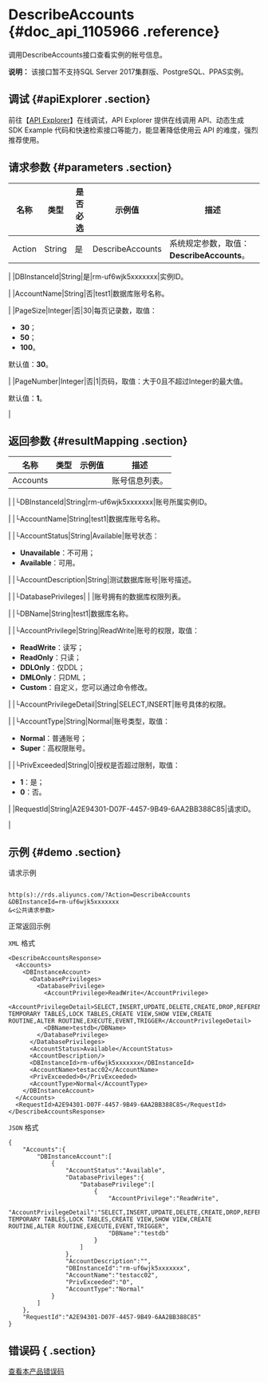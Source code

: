 # DescribeAccounts {#doc_api_1105966 .reference}

调用DescribeAccounts接口查看实例的帐号信息。

**说明：** 该接口暂不支持SQL Server 2017集群版、PostgreSQL、PPAS实例。

## 调试 {#apiExplorer .section}

前往【[API Explorer](https://api.aliyun.com/#product=Rds&api=DescribeAccounts)】在线调试，API Explorer 提供在线调用 API、动态生成 SDK Example 代码和快速检索接口等能力，能显著降低使用云 API 的难度，强烈推荐使用。

## 请求参数 {#parameters .section}

|名称|类型|是否必选|示例值|描述|
|--|--|----|---|--|
|Action|String|是|DescribeAccounts|系统规定参数，取值：**DescribeAccounts**。

 |
|DBInstanceId|String|是|rm-uf6wjk5xxxxxxx|实例ID。

 |
|AccountName|String|否|test1|数据库账号名称。

 |
|PageSize|Integer|否|30|每页记录数，取值：

 -   **30**；
-   **50**；
-   **100**。

 默认值：**30**。

 |
|PageNumber|Integer|否|1|页码，取值：大于0且不超过Integer的最大值。

 默认值：**1**。

 |

## 返回参数 {#resultMapping .section}

|名称|类型|示例值|描述|
|--|--|---|--|
|Accounts| | |账号信息列表。

 |
|└DBInstanceId|String|rm-uf6wjk5xxxxxxx|账号所属实例ID。

 |
|└AccountName|String|test1|数据库账号名称。

 |
|└AccountStatus|String|Available|账号状态：

 -   **Unavailable**：不可用；
-   **Available**：可用。

 |
|└AccountDescription|String|测试数据库账号|账号描述。

 |
|└DatabasePrivileges| | |账号拥有的数据库权限列表。

 |
|└DBName|String|test1|数据库名称。

 |
|└AccountPrivilege|String|ReadWrite|账号的权限，取值：

 -   **ReadWrite**：读写；
-   **ReadOnly**：只读；
-   **DDLOnly**：仅DDL；
-   **DMLOnly**：只DML；
-   **Custom**：自定义，您可以通过命令修改。

 |
|└AccountPrivilegeDetail|String|SELECT,INSERT|账号具体的权限。

 |
|└AccountType|String|Normal|账号类型，取值：

 -   **Normal**：普通账号；
-   **Super**：高权限账号。

 |
|└PrivExceeded|String|0|授权是否超过限制，取值：

 -   **1**：是；
-   **0**：否。

 |
|RequestId|String|A2E94301-D07F-4457-9B49-6AA2BB388C85|请求ID。

 |

## 示例 {#demo .section}

请求示例

``` {#request_demo}

http(s)://rds.aliyuncs.com/?Action=DescribeAccounts
&DBInstanceId=rm-uf6wjk5xxxxxxx
&<公共请求参数>

```

正常返回示例

`XML` 格式

``` {#xml_return_success_demo}
<DescribeAccountsResponse>
  <Accounts>
    <DBInstanceAccount>
      <DatabasePrivileges>
        <DatabasePrivilege>
          <AccountPrivilege>ReadWrite</AccountPrivilege>
          <AccountPrivilegeDetail>SELECT,INSERT,UPDATE,DELETE,CREATE,DROP,REFERENCES,INDEX,ALTER,CREATE TEMPORARY TABLES,LOCK TABLES,CREATE VIEW,SHOW VIEW,CREATE ROUTINE,ALTER ROUTINE,EXECUTE,EVENT,TRIGGER</AccountPrivilegeDetail>
          <DBName>testdb</DBName>
        </DatabasePrivilege>
      </DatabasePrivileges>
      <AccountStatus>Available</AccountStatus>
      <AccountDescription/>
      <DBInstanceId>rm-uf6wjk5xxxxxxx</DBInstanceId>
      <AccountName>testacc02</AccountName>
      <PrivExceeded>0</PrivExceeded>
      <AccountType>Normal</AccountType>
    </DBInstanceAccount>
  </Accounts>
  <RequestId>A2E94301-D07F-4457-9B49-6AA2BB388C85</RequestId>
</DescribeAccountsResponse>

```

`JSON` 格式

``` {#json_return_success_demo}
{
	"Accounts":{
		"DBInstanceAccount":[
			{
				"AccountStatus":"Available",
				"DatabasePrivileges":{
					"DatabasePrivilege":[
						{
							"AccountPrivilege":"ReadWrite",
							"AccountPrivilegeDetail":"SELECT,INSERT,UPDATE,DELETE,CREATE,DROP,REFERENCES,INDEX,ALTER,CREATE TEMPORARY TABLES,LOCK TABLES,CREATE VIEW,SHOW VIEW,CREATE ROUTINE,ALTER ROUTINE,EXECUTE,EVENT,TRIGGER",
							"DBName":"testdb"
						}
					]
				},
				"AccountDescription":"",
				"DBInstanceId":"rm-uf6wjk5xxxxxxx",
				"AccountName":"testacc02",
				"PrivExceeded":"0",
				"AccountType":"Normal"
			}
		]
	},
	"RequestId":"A2E94301-D07F-4457-9B49-6AA2BB388C85"
}
```

## 错误码 { .section}

[查看本产品错误码](https://error-center.aliyun.com/status/product/Rds)

